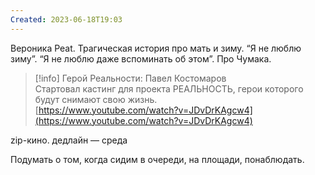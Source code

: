 ```yaml
---
Created: 2023-06-18T19:03
---
```

Вероника Peat. Трагическая история про мать и зиму. “Я не люблю зиму”. “Я не люблю даже вспоминать об этом”. Про Чумака.

> [!info] Герой Реальности: Павел Костомаров  
> Стартовал кастинг для проекта РЕАЛЬНОСТЬ, герои которого будут снимают свою жизнь.  
> [https://www.youtube.com/watch?v=JDvDrKAgcw4](https://www.youtube.com/watch?v=JDvDrKAgcw4)  

zip-кино. дедлайн — среда

Подумать о том, когда сидим в очереди, на площади, понаблюдать.